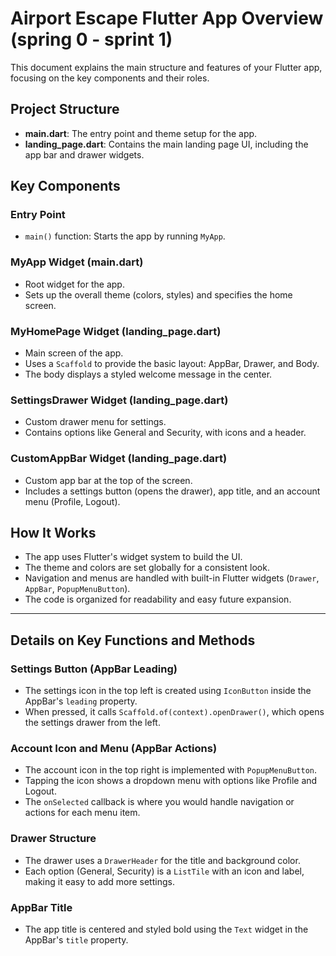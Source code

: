 # Airport Escape Flutter App Overview (spring 0 - sprint 1)

This document explains the main structure and features of your Flutter app, focusing on the key components and their roles.

## Project Structure
- **main.dart**: The entry point and theme setup for the app.
- **landing_page.dart**: Contains the main landing page UI, including the app bar and drawer widgets.

## Key Components

### Entry Point
- `main()` function: Starts the app by running `MyApp`.

### MyApp Widget (main.dart)
- Root widget for the app.
- Sets up the overall theme (colors, styles) and specifies the home screen.

### MyHomePage Widget (landing_page.dart)
- Main screen of the app.
- Uses a `Scaffold` to provide the basic layout: AppBar, Drawer, and Body.
- The body displays a styled welcome message in the center.

### SettingsDrawer Widget (landing_page.dart)
- Custom drawer menu for settings.
- Contains options like General and Security, with icons and a header.

### CustomAppBar Widget (landing_page.dart)
- Custom app bar at the top of the screen.
- Includes a settings button (opens the drawer), app title, and an account menu (Profile, Logout).

## How It Works
- The app uses Flutter's widget system to build the UI.
- The theme and colors are set globally for a consistent look.
- Navigation and menus are handled with built-in Flutter widgets (`Drawer`, `AppBar`, `PopupMenuButton`).
- The code is organized for readability and easy future expansion.

---

## Details on Key Functions and Methods

### Settings Button (AppBar Leading)
- The settings icon in the top left is created using `IconButton` inside the AppBar's `leading` property.
- When pressed, it calls `Scaffold.of(context).openDrawer()`, which opens the settings drawer from the left.

### Account Icon and Menu (AppBar Actions)
- The account icon in the top right is implemented with `PopupMenuButton`.
- Tapping the icon shows a dropdown menu with options like Profile and Logout.
- The `onSelected` callback is where you would handle navigation or actions for each menu item.

### Drawer Structure
- The drawer uses a `DrawerHeader` for the title and background color.
- Each option (General, Security) is a `ListTile` with an icon and label, making it easy to add more settings.

### AppBar Title
- The app title is centered and styled bold using the `Text` widget in the AppBar's `title` property.


